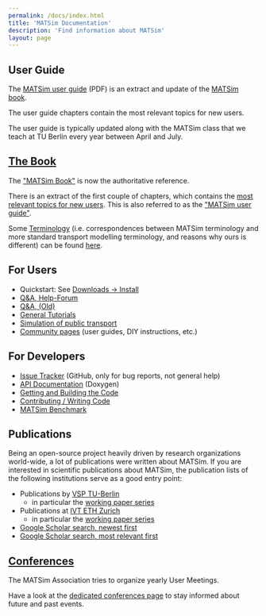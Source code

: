 ```yaml
---
permalink: /docs/index.html
title: 'MATSim Documentation'
description: 'Find information about MATSim'
layout: page
---
```


<div class="grid mt-l-xl" data-rows="masonry" data-layout="50-50">

<div>

## User Guide

The [MATSim user guide](/files/book/partOne-latest.pdf) (PDF) is an extract and update of the [MATSim book](/the-book). 

The user guide chapters contain the most relevant topics for new users.

The user guide is typically updated along with the MATSim class that we teach at TU Berlin every year between April and July.

</div>

<div>

## [The Book](/the-book)

The ["MATSim Book"](/the-book) is now the authoritative reference.

There is an extract of the first couple of chapters, which contains the [most relevant topics for new users](/docs/userguide). This is also referred to as the ["MATSim user guide"](/docs/userguide).

Some [Terminology](/docs/userguide/terminology) (i.e. correspondences between MATSim terminology and more standard transport modelling terminology, and reasons why ours is different) can be found [here](/docs/userguide/terminology).


</div>

<div>

## For Users

- Quickstart: See [Downloads &rarr; Install](/downloads/#install)
- [Q&A, Help-Forum](https://github.com/orgs/matsim-org/discussions)
- [Q&A, (Old)](https://github.com/matsim-org/matsim-code-examples/issues?q=is:issue)
- [General Tutorials](/docs/tutorials/general)
- [Simulation of public transport](https://github.com/matsim-org/matsim-code-examples/wiki/pt)
- [Community pages](https://www.matsim.org/wiki) (user guides, DIY instructions, etc.)


</div>

<div>

## For Developers

<!-- 
These documents ...

- ... provide specification of key-aspects of MATSim (e.g. file formats, simulation events, ...)
- ... list some guidelines for developers (e.g. coding conventions) to keep MATSim maintainable.
- ... give information about certain packages, how to (programmatically) use them and what features they offer.
  offers additional pieces of information that may/should be of interest to developers (e.g. how to use Eclipse for development, or some Java-tips)
 -->


- [Issue Tracker](/issuetracker) (GitHub, only for bug reports, not general help)  
- [API Documentation](/doxygen) (Doxygen)  
- [Getting and Building the Code](/docs/devguide/development-environment)  
- [Contributing / Writing Code](/docs/contributing)  
- [MATSim Benchmark](/benchmark)


</div>

<div>

## Publications

Being an open-source project heavily driven by research organizations world-wide, a lot of publications were written about MATSim. 
If you are interested in scientific publications about MATSim, the publication lists of the following institutions serve as a good entry point:

- Publications by [VSP TU-Berlin](http://www.vsp.tu-berlin.de/publications/)
  - in particular the [working paper series](http://www.vsp.tu-berlin.de/publications/vspwp/)
- Publications at [IVT ETH Zurich](http://www.ivt.ethz.ch/vpl/publikationen/)
  - in particular the [working paper series](http://www.ivt.ethz.ch/institut/vpl/publikationen/papers.html)
- [Google Scholar search, newest first](https://scholar.google.com/scholar?hl=en&as_sdt=0,5&q=MATSim&scisbd=1)
- [Google Scholar search, most relevant first](https://scholar.google.com/scholar?hl=en&as_sdt=0%2C5&q=MATSim&btnG=)

</div>

<div>

## [Conferences](/conferences)

The MATSim Association tries to organize yearly User Meetings.

Have a look at the [dedicated conferences page](/conferences) to stay informed
about future and past events.

</div>

</div>
